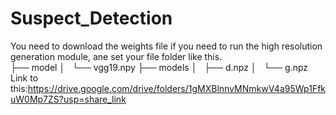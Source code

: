 # Suspect_Detection
You need to download the weights file if you need to run the high resolution generation module, ane set your file folder like this.  
├── model
│   └── vgg19.npy
├── models
│   ├── d.npz
│   └── g.npz
Link to this:https://drive.google.com/drive/folders/1gMXBlnnvMNmkwV4a95Wp1FfkuW0Mp7ZS?usp=share_link
